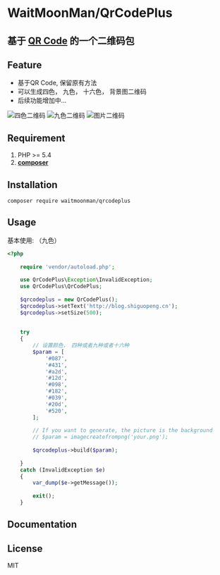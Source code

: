 # WaitMoonMan/QrCodePlus

## 基于 [QR Code](https://github.com/endroid/QrCode) 的一个二维码包


## Feature
 - 基于QR Code, 保留原有方法
 - 可以生成四色， 九色， 十六色， 背景图二维码
 - 后续功能增加中...
 
 ![四色二维码](http://or2pofbfh.bkt.clouddn.com/composer/four.png)
 ![九色二维码](http://or2pofbfh.bkt.clouddn.com/composer/nine.png)
 ![图片二维码](http://or2pofbfh.bkt.clouddn.com/composer/image.png)


## Requirement

1. PHP >= 5.4
2. **[composer](https://getcomposer.org/)**



## Installation

```shell
composer require waitmoonman/qrcodeplus
```

## Usage

基本使用: （九色）

```php
<?php
    
    require 'vendor/autoload.php';
    
    use QrCodePlus\Exception\InvalidException;
    use QrCodePlus\QrCodePlus;
    
    $qrcodeplus = new QrCodePlus();
    $qrcodeplus->setText('http://blog.shiguopeng.cn');
    $qrcodeplus->setSize(500);
    
    
    try
    {
        // 设置颜色， 四种或者九种或者十六种
        $param = [
            '#087',
            '#431',
            '#a2d',
            '#12d',
            '#098',
            '#182',
            '#039',
            '#20d',
            '#520',
        ];
        
        // If you want to generate, the picture is the background
        // $param = imagecreatefrompng('your.png');
    
        $qrcodeplus->build($param);
    
    }
    catch (InvalidException $e)
    {
        var_dump($e->getMessage());
    
        exit();
    }
```





## Documentation

## License

MIT
